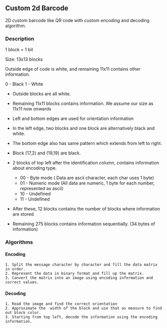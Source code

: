 ## Custom 2d Barcode
2D custom barcode like QR code with custom encoding and decoding algorithm.


### Description

1 block = 1 bit

Size: 13x13 blocks

Outside edge of code is white, and remaining 11x11 contains other information.

0 - Black
1 - White
- Outside blocks are all white.
- Remaining 11x11 blocks contains information. We assume our size as 11x11 now onwards
- Left and bottom edges are used for orientation information
- In the left edge, two blocks and one block are alternatively black and white.
- The bottom edge also has same pattern which extends from left to right.
- Block (17,2) and (19,19) are black.
- 2 blocks of top left after the identification column, contains information about encoding type. 
    - 00 - Byte mode ( Data are ascii character, each char uses 1 byte)
    - 01 - Numeric mode (All data are numeric, 1 byte for each number, represented as ascii)
    - 10 - Undefined
    - 11 - Undefined
- After these, 12 blocks contains the number of blocks where information are stored

- Remaining 275 blocks contains information sequentially. (34 bytes of information)


### Algorithms

#### Encoding

    1. Split the message character by character and fill the data matrix in order.
    2. Represent the data in binary format and fill up the matrix. 
    3. Convert the matrix into an image using encoding information and correct values.


#### Decoding
    1. Read the image and find the correct orientation
    2. Approximate the  width of the block and use that as measure to find out block color.
    3. Starting from top left, decode the information using the encoding information.


